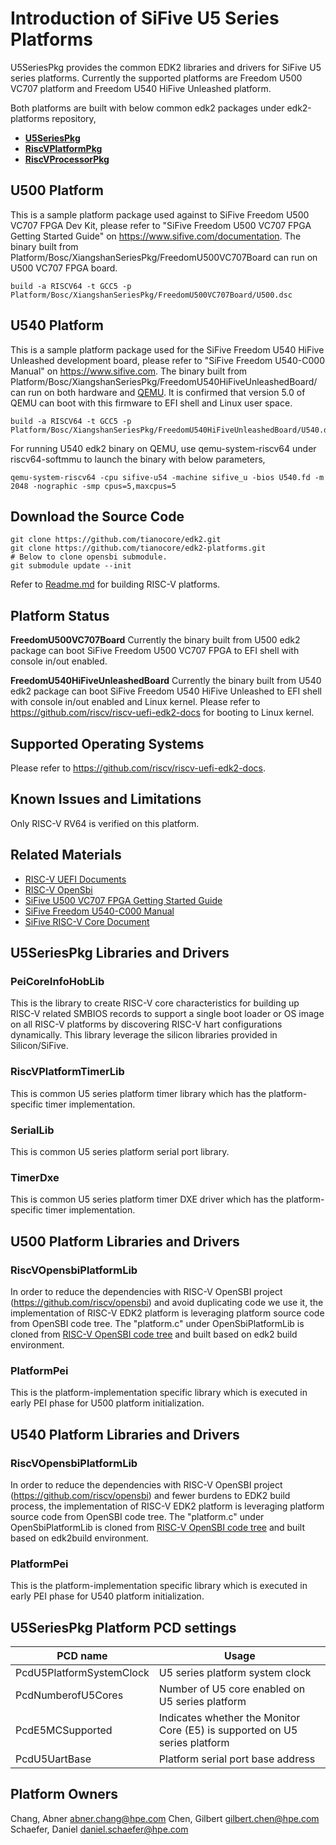 # Introduction of SiFive U5 Series Platforms
U5SeriesPkg provides the common EDK2 libraries and drivers for SiFive U5 series
platforms. Currently the supported platforms are Freedom U500 VC707 platform and
Freedom U540 HiFive Unleashed platform.

Both platforms are built with below common edk2 packages under edk2-platforms
repository,
- [**U5SeriesPkg**](https://github.com/tianocore/edk2-platforms/tree/master/Platform/Bosc/XiangshanSeriesPkg)
- [**RiscVPlatformPkg**](https://github.com/tianocore/edk2-platforms/tree/master/Platform/RISC-V/PlatformPkg)
- [**RiscVProcessorPkg**](https://github.com/tianocore/edk2-platforms/tree/master/Silicon/RISC-V/ProcessorPkg)

## U500 Platform
This is a sample platform package used against to SiFive Freedom U500
VC707 FPGA Dev Kit, please refer to "SiFive Freedom U500 VC707 FPGA Getting
Started Guide" on https://www.sifive.com/documentation.
The binary built from Platform/Bosc/XiangshanSeriesPkg/FreedomU500VC707Board can run
on U500 VC707 FPGA board.
```
build -a RISCV64 -t GCC5 -p Platform/Bosc/XiangshanSeriesPkg/FreedomU500VC707Board/U500.dsc
```

## U540 Platform
This is a sample platform package used for the SiFive Freedom U540 HiFive Unleashed
development board, please refer to "SiFive Freedom U540-C000 Manual" on
https://www.sifive.com. The binary built from
Platform/Bosc/XiangshanSeriesPkg/FreedomU540HiFiveUnleashedBoard/ can run on both
hardware and [QEMU](https://git.qemu.org/?p=qemu.git;a=summary).
It is confirmed that version 5.0 of QEMU can boot with this  firmware to EFI shell
and Linux user space.
```
build -a RISCV64 -t GCC5 -p Platform/Bosc/XiangshanSeriesPkg/FreedomU540HiFiveUnleashedBoard/U540.dsc
```
For running U540 edk2 binary on QEMU, use qemu-system-riscv64 under riscv64-softmmu
to launch the binary with below parameters,

```
qemu-system-riscv64 -cpu sifive-u54 -machine sifive_u -bios U540.fd -m 2048 -nographic -smp cpus=5,maxcpus=5
```

## Download the Source Code
```
git clone https://github.com/tianocore/edk2.git
git clone https://github.com/tianocore/edk2-platforms.git
# Below to clone opensbi submodule.
git submodule update --init
```
Refer to [Readme.md](https://github.com/tianocore/edk2-platforms/blob/master/Platform/RISC-V/PlatformPkg/Readme.md) for building RISC-V platforms.

## Platform Status
**FreedomU500VC707Board**
Currently the binary built from U500 edk2 package can boot SiFive Freedom U500 VC707
FPGA to EFI shell with console in/out enabled.

**FreedomU540HiFiveUnleashedBoard**
Currently the binary built from U540 edk2 package can boot SiFive Freedom U540 HiFive
Unleashed to EFI shell with console in/out enabled and Linux kernel. Please refer to
https://github.com/riscv/riscv-uefi-edk2-docs for booting to Linux kernel.

## Supported Operating Systems
Please refer to https://github.com/riscv/riscv-uefi-edk2-docs.

## Known Issues and Limitations
Only RISC-V RV64 is verified on this platform.

## Related Materials
- [RISC-V UEFI Documents](https://github.com/riscv/riscv-uefi-edk2-docs)
- [RISC-V OpenSbi](https://github.com/riscv/opensbi)
- [SiFive U500 VC707 FPGA Getting Started Guide](https://sifive.cdn.prismic.io/sifive%2Fc248fabc-5e44-4412-b1c3-6bb6aac73a2c_sifive-u500-vc707-gettingstarted-v0.2.pdf)
- [SiFive Freedom U540-C000 Manual](https://sifive.cdn.prismic.io/sifive%2F834354f0-08e6-423c-bf1f-0cb58ef14061_fu540-c000-v1.0.pdf)
- [SiFive RISC-V Core Document](https://www.sifive.com/documentation)

## U5SeriesPkg Libraries and Drivers
### PeiCoreInfoHobLib
This is the library to create RISC-V core characteristics for building up RISC-V
related SMBIOS records to support a single boot loader  or OS image on all RISC-V
platforms by discovering RISC-V hart configurations dynamically. This library leverage
the silicon libraries provided in Silicon/SiFive.

### RiscVPlatformTimerLib
This is common U5 series platform timer library which has the platform-specific
timer implementation.

### SerialLib
This is common U5 series platform serial port library.

### TimerDxe
This is common U5 series platform timer DXE driver which has the platform-specific
timer implementation.

## U500 Platform Libraries and Drivers
### RiscVOpensbiPlatformLib
In order to reduce the dependencies with RISC-V OpenSBI project
(https://github.com/riscv/opensbi) and avoid duplicating code we use it, the
implementation of RISC-V EDK2 platform is leveraging platform source code from OpenSBI
code tree. The "platform.c" under OpenSbiPlatformLib is cloned from
[RISC-V OpenSBI code tree](Silicon/RISC-V/ProcessorPkg/Library/RiscVOpensbiLib/opensbi)
and built based on edk2 build environment.

### PlatformPei
This is the platform-implementation specific library which is executed in early PEI
phase for U500 platform initialization.

## U540 Platform Libraries and Drivers
### RiscVOpensbiPlatformLib
In order to reduce the dependencies with RISC-V OpenSBI project
(https://github.com/riscv/opensbi) and fewer burdens to EDK2 build process, the
implementation of RISC-V EDK2 platform is leveraging platform source code from
OpenSBI code tree. The "platform.c" under OpenSbiPlatformLib is cloned from
[RISC-V OpenSBI code tree](Silicon/RISC-V/ProcessorPkg/Library/RiscVOpensbiLib/opensbi)
and built based on edk2build environment.

### PlatformPei
This is the platform-implementation specific library which is executed in early PEI
phase for U540 platform initialization.

## U5SeriesPkg Platform PCD settings

| **PCD name** |**Usage**|
|----------------|----------|
|PcdU5PlatformSystemClock| U5 series platform system clock|
|PcdNumberofU5Cores| Number of U5 core enabled on U5 series platform|
|PcdE5MCSupported| Indicates whether the Monitor Core (E5) is supported on U5 series platform|
|PcdU5UartBase|Platform serial port base address|


## Platform Owners
Chang, Abner <abner.chang@hpe.com>
Chen, Gilbert <gilbert.chen@hpe.com>
Schaefer, Daniel <daniel.schaefer@hpe.com>
